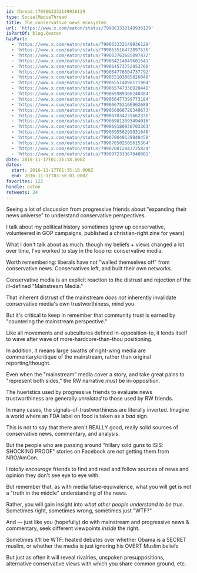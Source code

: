 ```yaml
---
id: thread.t799063332149936129
type: SocialMediaThread
title: The conservative news ecosystem
url: 'https://www.x.com/eaton/status/799063332149936129'
isPartOf: blog.@eaton
hasPart:
  - 'https://www.x.com/eaton/status/799063332149936129'
  - 'https://www.x.com/eaton/status/799063516472897536'
  - 'https://www.x.com/eaton/status/799063763685097472'
  - 'https://www.x.com/eaton/status/799064214849601541'
  - 'https://www.x.com/eaton/status/799064573752053760'
  - 'https://www.x.com/eaton/status/799064776504737792'
  - 'https://www.x.com/eaton/status/799065103085826048'
  - 'https://www.x.com/eaton/status/799065514098171904'
  - 'https://www.x.com/eaton/status/799065747330920448'
  - 'https://www.x.com/eaton/status/799065989300240384'
  - 'https://www.x.com/eaton/status/799066477399773184'
  - 'https://www.x.com/eaton/status/799066753166962688'
  - 'https://www.x.com/eaton/status/799066868728348673'
  - 'https://www.x.com/eaton/status/799067034235662336'
  - 'https://www.x.com/eaton/status/799069013393494016'
  - 'https://www.x.com/eaton/status/799069180930703363'
  - 'https://www.x.com/eaton/status/799069556299931648'
  - 'https://www.x.com/eaton/status/799070049139048450'
  - 'https://www.x.com/eaton/status/799070502505615364'
  - 'https://www.x.com/eaton/status/799070812443725824'
  - 'https://www.x.com/eaton/status/799097233367040001'
date: 2016-11-17T01:35:18.000Z
dates:
  start: 2016-11-17T01:35:18.000Z
  end: 2016-11-17T03:50:01.000Z
favorites: 122
handle: eaton
retweets: 24
---
```

Seeing a lot of discussion from progressive friends about "expanding their news universe" to understand conservative perspectives.

I talk about my political history sometimes (grew up conservative, volunteered in GOP campaigns, published a christian-right zine for years)

What I don't talk about as much: though my beliefs + views changed a lot over time, I've worked to stay in the loop re: conservative media.

Worth remembering: liberals have not "walled themselves off" from conservative news. Conservatives left, and built their own networks.

Conservative media is an explicit reaction to the distrust and rejection of the ill-defined "Mainstream Media."

That inherent distrust of the mainstream *does not* inherently invalidate conservative media's own trustworthiness, mind you.

But it's critical to keep in remember that community trust is earned by "countering the mainstream perspective."

Like all movements and subcultures defined in-opposition-to, it lends itself to wave after wave of more-hardcore-than-thou positioning.

In addition, it means large swaths of right-wing media are commentary/critique of the mainstream, rather than original reporting/thought.

Even when the "mainstream" media cover a story, and take great pains to "represent both sides," the RW narrative *must* be in-opposition.

The hueristics used by progressive friends to evaluate news trustworthiness are generally *unrelated* to those used by RW friends.

In many cases, the signals-of-trustworthiness are literally inverted. Imagine a world where an FDA label on food is taken as a *bad* sign.

This is not to say that there aren't REALLY good, really solid sources of conservative news, commentary, and analysis.

But the people who are passing around "hillary sold guns to ISIS: SHOCKING PROOF" stories on Facebook are not getting them from NRO/AmCon.

I *totally encourage* friends to find and read and follow sources of news and opinion they don't see eye to eye with.

But remember that, as with media false-equivalence, what you will get is not a "truth in the middle" understanding of the news.

Rather, you will gain insight into *what other people understand to be true*. Sometimes right, sometimes wrong, sometimes just "WTF?"

And — just like you (hopefully) do with mainstream and progressive news &amp; commentary, seek different viewpoints *inside* the right.

Sometimes it'll be WTF: heated debates over whether Obama is a SECRET muslim, or whether the media is just ignoring his OVERT Muslim beliefs

But just as often it will reveal rivalries, unspoken presuppositions, alternative conservative views with which you share common ground, etc.
